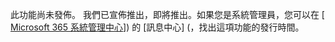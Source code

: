 此功能尚未發佈。 我們已宣佈推出，即將推出。如果您是系統管理員，您可以在 [ [Microsoft 365 系統管理中心](https://portal.office.com/adminportal/home)]) 的 [訊息中心] (，找出這項功能的發行時間。
